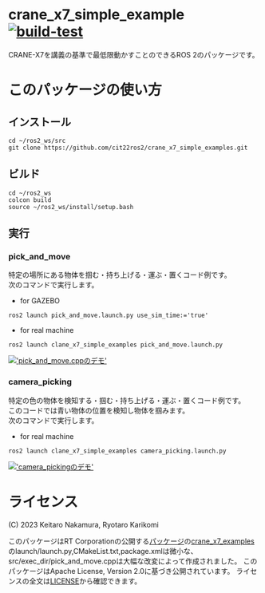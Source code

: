 # crane_x7_simple_example [![build-test](https://github.com/cit22ros2/crane_x7_simple_examples/actions/workflows/test.yaml/badge.svg)](https://github.com/cit22ros2/crane_x7_simple_examples/actions/workflows/test.yaml)
CRANE-X7を講義の基準で最低限動かすことのできるROS 2のパッケージです。


# このパッケージの使い方
## インストール
```
cd ~/ros2_ws/src
git clone https://github.com/cit22ros2/crane_x7_simple_examples.git 
```
## ビルド 
```
cd ~/ros2_ws
colcon build
source ~/ros2_ws/install/setup.bash
```
## 実行
### pick_and_move
特定の場所にある物体を掴む・持ち上げる・運ぶ・置くコード例です。  
次のコマンドで実行します。
* for GAZEBO
```
ros2 launch pick_and_move.launch.py use_sim_time:='true'
```
* for real machine
```
ros2 launch clane_x7_simple_examples pick_and_move.launch.py 
```
[!['pick_and_move.cppのデモ'](https://github.com/cit22ros2/crane_x7_simple_examples/assets/79034190/ad018b61-cf41-47fd-98b9-6d7f46474003)](https://youtu.be/mTcFaEJwO1E)

### camera_picking
特定の色の物体を検知する・掴む・持ち上げる・運ぶ・置くコード例です。  
このコードでは青い物体の位置を検知し物体を掴みます。  
次のコマンドで実行します。
* for real machine
```
ros2 launch clane_x7_simple_examples camera_picking.launch.py
```
[!['camera_pickingのデモ'](https://github.com/cit22ros2/crane_x7_simple_examples/assets/79034190/ef1064a2-a127-4bb4-80e8-781fe843d839)](https://youtu.be/7FWFhGC4K1I)


# ライセンス
(C) 2023 Keitaro Nakamura, Ryotaro Karikomi

このパッケージはRT Corporationの公開する[パッケージ](https://github.com/rt-net/crane_x7_ros/tree/ros2)の[crane_x7_examples](https://github.com/rt-net/crane_x7_ros/tree/ros2/crane_x7_examples)のlaunch/launch.py,CMakeList.txt,package.xmlは微小な、src/exec_dir/pick_and_move.cppは大幅な改変によって作成されました。
このパッケージはApache License, Version 2.0に基づき公開されています。
ライセンスの全文は[LICENSE](./LICENSE)から確認できます。
